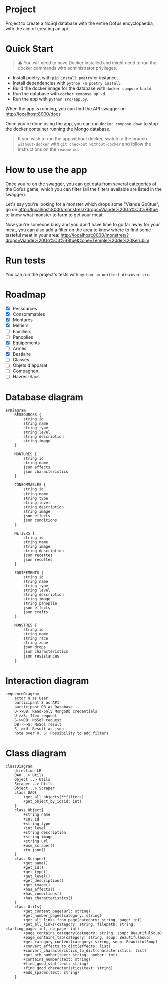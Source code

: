 # Project
Project to create a NoSql database with the entire Dofus encyclopaedia, with the aim of creating an api.

# Quick Start
> :warning: You will need to have Docker installed and might need to run the docker commands with administrator privileges.

- Install poetry, with `pip install poetry`for instance.
- Install dependencies with `python -m poetry install`.
- Build the docker image for the database with `docker compose build`.
- Run the database with `docker compose up -d`.
- Run the app with `python src/app.py`.

When the app is running, you can find the API swagger on [http://localhost:8000/docs](http://localhost:8000/docs)

Once you're done using the app, you can run `docker compose down` to stop the docker container running the Mongo database. 

> If you wish to run the app without docker, switch to the branch `without-docker` with `git checkout without-docker` and follow the instructions on the `readme.md`.

# How to use the app

Once you're on the swagger, you can get data from several categories of the Dofus game, which you can filter (all the filters available are listed in the swagger).

Let's say you're looking for a monster which drops some "Viande Goûtue", go on [http://localhost:8000/monstres/?drops=Viande%20Go%C3%BBtue](http://localhost:8000/monstres/?drops=Viande%20Go%C3%BBtue) to know what monster to farm to get your meat.

Now you're someone busy and you don't have time to go far away for your meat, you can also add a filter on the area to know where to find some tasteful meat in your area: [http://localhost:8000/monstres/?drops=Viande%20Go%C3%BBtue&zone=Temple%20de%20Kerubim](http://localhost:8000/monstres/?drops=Viande%20Go%C3%BBtue&zone=Temple%20de%20Kerubim)

# Run tests

You can run the project's tests with `python -m unittest discover src`.

# Roadmap

- [x] Ressources
- [x] Consommables
- [x] Montures
- [x] Métiers
- [ ] Familiers
- [ ] Panoplies
- [x] Equipements
- [ ] Armes
- [x] Bestiaire
- [ ] Classes
- [ ] Objets d'apparat
- [ ] Compagnon
- [ ] Havres-Sacs

# Database diagram

```mermaid
erDiagram
    RESSOURCES {
        string id
        string name
        string type
        string level
        string description
        string image
    }

    MONTURES {
        string id
        string name
        json effects
        json characteristics
    }

    CONSOMMABLES {
        string id
        string name
        string type
        string level
        string description
        string image
        json effects
        json conditions
    }

    METIERS {
        string id
        string name
        string image
        string description
        json recettes
        json recoltes
    }

    EQUIPEMENTS {
        string id
        string name
        string type
        string level
        string description
        string image
        string panoplie
        json effects
        json crafts
    }

    MONSTRES {
        string id
        string name
        string race
        string zone
        json drops
        json characteristics
        json resistances
    }
```

# Interaction diagram

```mermaid
sequenceDiagram
    actor U as User
    participant S as API
    participant DB as Database
    U->>DB: Read-only MongoDb credentials
    U->>S: Item request
    S->>DB: NoSql request
    DB-->>S: NoSql result
    S-->>U: Result as json
    note over U, S: Possibility to add filters
```

# Class diagram

```mermaid
classDiagram
    direction LR
    DAO ..> Utils
    Object ..> Utils
    Scraper ..> Utils
    Object ..> Scraper
    class DAO{
        +get_all_objects(**filters)
        +get_object_by_id(id: int)
    }
    class Object{
        +string name
        +int id
        +string type
        +int level
        +string description
        +string image
        +string url
        +use_scraper()
        +to_json()
    }
    class Scraper{
        +get_name()
        +get_id()
        +get_type()
        +get_level()
        +get_description()
        +get_image()
        +has_effects()
        +has_conditions()
        +has_characteristics()
    }
    class Utils{
        +get_content_page(url: string)
        +get_number_pages(category: string)
        +get_all_links_from_page(category: string, page: int)
        +get_all_links(category: string, filepath: string, starting_page: int, nb_page: int)
        +page_contains_category(category: string, soup: BeautifulSoup)
        +page_contains_tab(category: string, soup: BeautifulSoup)
        +get_category_content(category: string, soup: BeautifulSoup)
        +convert_effects_to_dict(effects: list)
        +convert_characteristics_to_dict(characteristics: list)
        +get_nth_number(text: string, number: int)
        +contains_number(text: string)
        +find_good_stat(text: string)
        +find_good_characteristics(text: string)
        +add_spaces(text: string)
    }

```